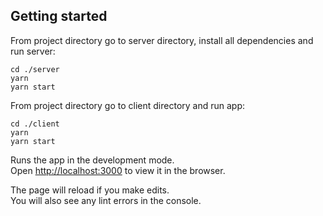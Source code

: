 ## Getting started

From project directory go to server directory, install all dependencies and run server:

```
cd ./server
yarn
yarn start
```

From project directory go to client directory and run app:

```
cd ./client
yarn
yarn start
```

Runs the app in the development mode.<br />
Open [http://localhost:3000](http://localhost:3000) to view it in the browser.

The page will reload if you make edits.<br />
You will also see any lint errors in the console.
